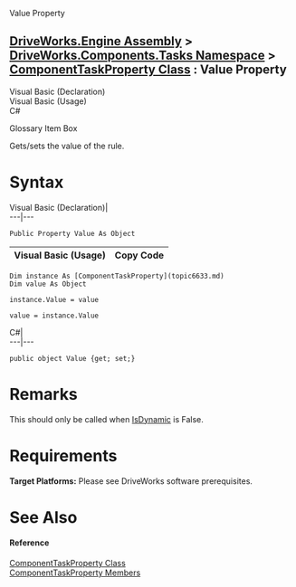 Value Property   
  
[DriveWorks.Engine Assembly](topic2156.md) > [DriveWorks.Components.Tasks Namespace](topic6391.md) > [ComponentTaskProperty Class](topic6633.md) : Value Property  
---  
  
Visual Basic (Declaration)    
Visual Basic (Usage)    
C# 

Glossary Item Box

Gets/sets the value of the rule. 

# Syntax

Visual Basic (Declaration)|   
---|---  
      
    
    Public Property Value As Object  
  
Visual Basic (Usage)| Copy Code  
---|---  
      
    
    Dim instance As [ComponentTaskProperty](topic6633.md)
    Dim value As Object
     
    instance.Value = value
     
    value = instance.Value  
  
C#|   
---|---  
      
    
    public object Value {get; set;}  
  
# Remarks

This should only be called when [IsDynamic](topic6643.md) is False.

# Requirements

**Target Platforms:** Please see DriveWorks software prerequisites.

# See Also

#### Reference

[ComponentTaskProperty Class](topic6633.md)   
[ComponentTaskProperty Members](topic6634.md)


